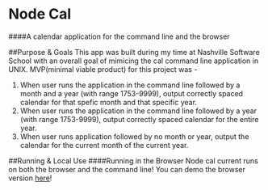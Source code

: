 # Node Cal
####A calendar application for the command line and the browser

##Purpose & Goals
This app was built during my time at Nashville Software School with an overall goal of mimicing the cal command line application in UNIX. MVP(minimal viable product) for this project was -
  1. When user runs the application in the command line followed by a month and a year (with range 1753-9999), output correctly spaced calendar for that spefic month and that specific year.
  2. When user runs the application in the command line followed by a year (with range 1753-9999), output correctly spaced calendar for the entire year.
  3. When user runs application followed by no month or year, output the calendar for the current month of the current year.

##Running & Local Use
####Running in the Browser
Node cal current runs on both the browser and the command line! You can demo the browser version [here](https://node-cal.herokuapp.com)!

